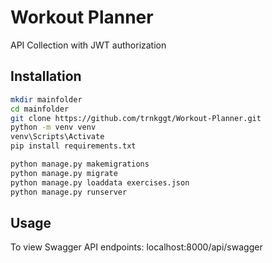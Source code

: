 # Workout Planner

API Collection with JWT authorization


## Installation


```bash
mkdir mainfolder
cd mainfolder
git clone https://github.com/trnkggt/Workout-Planner.git
python -m venv venv
venv\Scripts\Activate
pip install requirements.txt

python manage.py makemigrations
python manage.py migrate
python manage.py loaddata exercises.json
python manage.py runserver
```

## Usage

To view Swagger API endpoints: localhost:8000/api/swagger
